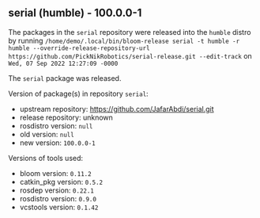 ## serial (humble) - 100.0.0-1

The packages in the `serial` repository were released into the `humble` distro by running `/home/demo/.local/bin/bloom-release serial -t humble -r humble --override-release-repository-url https://github.com/PickNikRobotics/serial-release.git --edit-track` on `Wed, 07 Sep 2022 12:27:09 -0000`

The `serial` package was released.

Version of package(s) in repository `serial`:

- upstream repository: https://github.com/JafarAbdi/serial.git
- release repository: unknown
- rosdistro version: `null`
- old version: `null`
- new version: `100.0.0-1`

Versions of tools used:

- bloom version: `0.11.2`
- catkin_pkg version: `0.5.2`
- rosdep version: `0.22.1`
- rosdistro version: `0.9.0`
- vcstools version: `0.1.42`


